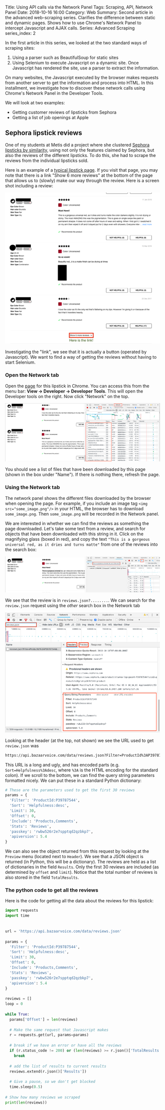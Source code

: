 Title: Using API calls via the Network Panel
Tags: Scraping, API, Network Panel
Date: 2018-10-16 16:00
Category: Web
Summary: Second article in the advanced web-scraping series. Clarifies the difference between static and dynamic pages. Shows how to use Chrome's Network Panel to intercept Javascript and AJAX calls.
Series: Advanced Scraping
series_index: 2

In the first article in this series, we looked at the two standard ways of scraping sites:

1. Using a parser such as BeautifulSoup for static sites
2. Using Selenium to execute Javascript on a dynamic site. Once Javascript has rendered the site, use a parser to extract the information.

On many websites, the Javascript executed by the browser makes requests from another server to get the information and process into HTML. In this installment, we investigate how to discover these network calls using Chrome's Network Panel in the Developer Tools.

We will look at two examples:

* Getting customer reviews of lipsticks from Sephora
* Getting a list of job openings at Apple

## Sephora lipstick reviews

One of my students at Metis did a project where she clustered [Sephora lipsticks by similarity](https://mayamadhavan.github.io/2018/09/30/project-fletcher/), using not only the features claimed by Sephora, but also the reviews of the different lipsticks. To do this, she had to scrape the reviews from the individual lipsticks sold.

Here is an example of a [typical lipstick page](https://www.sephora.com/product/stunna-lip-paint-P39787544?icid2=products%20grid:p39787544:product). If you visit that page, you may note that there is a link "Show 6 more reviews" at the bottom of the page that allows us to (slowly) make our way through the review. Here is a screen shot including a review:

![Some Sephora review with link to more review](images/scraping/sephora/sephora_review.png)

Investigating the "link", we see that it is actually a button (operated by Javascript). We want to find a way of getting the reviews without having to start Selenium.

### Open the Network tab

Open the [page](https://www.sephora.com/product/stunna-lip-paint-P39787544?icid2=products%20grid:p39787544:product) for this lipstick in Chrome. You can access this from the menu bar: **View -> Developer -> Developer Tools**. This will open the Developer tools on the right. Now click "Network" on the top.

![The network tools](images/scraping/sephora/network.png)

You should see a list of files that have been downloaded by this page (shown in the box under "Name"). If there is nothing there, refresh the page.

### Using the Network tab

The network panel shows the different files downloaded by the browser when opening the page. For example, if you include an image tag `<img src="some_image.png"/>` in your HTML, the browser has to download `some_image.png`. Then `some_image.png` will be recorded in the Network panel.

We are interested in whether we can find the reviews as something the page downloaded. Let's take some text from a review, and search for objects that have been downloaded with this string in it. Click on the magnifying glass (boxed in red), and copy the text `"This is a gorgeous universal red, as it dries and turns matte"` from one of the reviews into the search box:

![Finding the file that contains the review](images/scraping/sephora/search_review.png)

We see that the review is in `reviews.json?........`. We can search for the `review.json` request using the _other_ search box in the Network tab

![Finding reviews.json](images/scraping/sephora/find_reviews.png)

Looking at the header (at the top, not shown) we see the URL used to get `review.json` was

```bash
https://api.bazaarvoice.com/data/reviews.json?Filter=ProductId%3AP39787544&Sort=Helpfulness%3Adesc&Limit=30&Offset=0&Include=Products%2CComments&Stats=Reviews&passkey=rwbw526r2e7spptqd2qzbkp7&apiversion=5.4
```

This URL is a long and ugly, and has encoded parts (e.g. `Sort=Helpfulness%3Adesc`, where `%3A` is the HTML encoding for the standard colon). If we scroll to the bottom, we can find the query string parameters formatted nicely. We can put these in a standard Python dictionary:

```python
# These are the parameters used to get the first 30 reviews
params = {
  'Filter': 'ProductId:P39787544',
  'Sort': 'Helpfulness:desc',
  'Limit': 30,
  'Offset': 0,
  'Include': 'Products,Comments',
  'Stats': 'Reviews',
  'passkey': 'rwbw526r2e7spptqd2qzbkp7',
  'apiversion': 5.4
}
```

We can also see the object returned from this request by looking at the `Preview` menu (located next to `Header`). We see that a JSON object is returned (in Python, this will be a dictionary). The reviews are held as a list of dictionaries in the field `Results`. Only the first 30 reviews are included (as determined by `offset` and `limit`). Notice that the total number of reviews is also stored in the field `TotalResults`.

### The python code to get all the reviews

Here is the code for getting all the data about the reviews for this lipstick:
```python
import requests
import time


url = 'https://api.bazaarvoice.com/data/reviews.json'

params = {
  'Filter': 'ProductId:P39787544',
  'Sort': 'Helpfulness:desc',
  'Limit': 30,
  'Offset': 0,
  'Include': 'Products,Comments',
  'Stats': 'Reviews',
  'passkey': 'rwbw526r2e7spptqd2qzbkp7',
  'apiversion': 5.4
}

reviews = []
loop = 0

while True:
  params['Offset'] = len(reviews)

  # Make the same request that Javascript makes
  r = requests.get(url, params=params)

  # break if we have an error or have all the reviews
  if (r.status_code != 200) or (len(reviews) >= r.json()['TotalResults']):
    break

  # add the list of results to current results
  reviews.extend(r.json()['Results'])

  # Give a pause, so we don't get blocked
  time.sleep(0.5)

# Show how many reviews we scraped
print(len(reviews))
```
